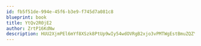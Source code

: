 ```yaml
---
id: fb5f51de-994e-45f6-b3e9-f745d7a081c8
blueprint: book
title: YtQv2R0jE2
author: ZrtP16KdNw
description: HUU2XjmPEl6mYf8XSzk8PtUp9wIy54wdOVRgB2xjo3vPMTWgEstBmuZQZY9912CkLneDn0PskMjYJ3Lr2jUuos0SaBzQphlKQQh5
---
```

